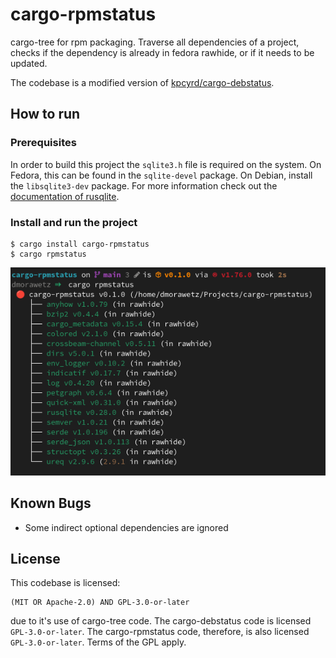 # cargo-rpmstatus

cargo-tree for rpm packaging. Traverse all dependencies of a project, checks
if the dependency is already in fedora rawhide, or if it needs
to be updated.

The codebase is a modified version of [kpcyrd/cargo-debstatus](https://github.com/kpcyrd/cargo-debstatus).

## How to run

### Prerequisites

In order to build this project the `sqlite3.h` file is required on the system. On Fedora, this can be found in the `sqlite-devel` package. On Debian, install the `libsqlite3-dev` package. For more information check out the [documentation of rusqlite](https://github.com/rusqlite/rusqlite?tab=readme-ov-file#notes-on-building-rusqlite-and-libsqlite3-sys).

### Install and run the project

```shell
$ cargo install cargo-rpmstatus
$ cargo rpmstatus
```

![screenshot](screenshot.png)

## Known Bugs

- Some indirect optional dependencies are ignored

## License

This codebase is licensed:

```
(MIT OR Apache-2.0) AND GPL-3.0-or-later
```

due to it's use of cargo-tree code. The cargo-debstatus code is licensed
`GPL-3.0-or-later`. The cargo-rpmstatus code, therefore, is also licensed `GPL-3.0-or-later`. Terms of the GPL apply.
